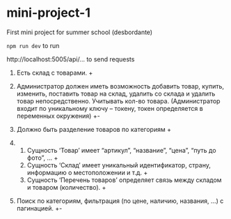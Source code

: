 # mini-project-1
First mini project for summer school (desbordante)

`npm run dev` to run

http://localhost:5005/api/... to send requests 


1) Есть склад с товарами. +
2) Администратор должен иметь возможность добавить товар, купить, изменить, поставить
товар на склад, удалить со склада и удалить товар непосредственно.
Учитывать кол-во товара. (Администратор входит по уникальному ключу – токену, токен
определяется в переменных окружения) +-
3) Должно быть разделение товаров по категориям +
4) 1. Сущность ‘Товар’ имеет “артикул”, “название”, “цена”, “путь до фото”, … +
   2. Сущность ‘Склад’ имеет уникальный идентификатор, страну, информацию о
местоположении и т.д. +
    3. Сущность ‘Перечень товаров’ определяет связь между складом и товаром (количество). +

6) Поиск по категориям, фильтрация (по цене, наличию, названия, …) с пагинацией. +-
